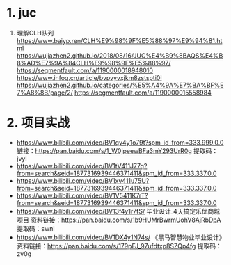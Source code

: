 # 1. juc
1. 理解CLH队列
https://www.baiyp.ren/CLH%E9%98%9F%E5%88%97%E9%94%81.html
https://wujiazhen2.github.io/2018/08/16/JUC%E4%B9%8BAQS%E4%B8%AD%E7%9A%84CLH%E9%98%9F%E5%88%97/
https://segmentfault.com/a/1190000018948010
https://www.infoq.cn/article/bvpvyvxjkm8zstspti0l
https://wujiazhen2.github.io/categories/%E5%A4%9A%E7%BA%BF%E7%A8%8B/page/2/
https://segmentfault.com/a/1190000015558984

# 2. 项目实战
- https://www.bilibili.com/video/BV1qv4y1o79t?spm_id_from=333.999.0.0 链接：https://pan.baidu.com/s/1_W0jpeewBFa3mY293UrR0g 提取码：jvyi
- https://www.bilibili.com/video/BV1tV411J77q?from=search&seid=1877316939446371411&spm_id_from=333.337.0.0
- https://www.bilibili.com/video/BV1xv411u75U?from=search&seid=1877316939446371411&spm_id_from=333.337.0.0
- https://www.bilibili.com/video/BV1V5411K7rT?from=search&seid=1877316939446371411&spm_id_from=333.337.0.0
- https://www.bilibili.com/video/BV13f4y1r7fS/ 毕业设计_4天搞定乐优商城项目 资料链接：https://pan.baidu.com/s/1b9HUMrBwrmUohV8AjRbDpA 提取码：swnl
- https://www.bilibili.com/video/BV1DX4y1N74s/ 《黑马智慧物业毕业设计》 资料链接：https://pan.baidu.com/s/179pFJ_97ufdtxp8SZQp4fg 提取码：zv0g










